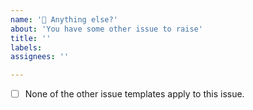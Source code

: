 ```yaml
---
name: '💬 Anything else?'
about: 'You have some other issue to raise'
title: ''
labels:
assignees: ''

---
```


<!--
Thanks for contributing to the project.

Before opening a new issue, please make sure that we do not have any duplicates already open. You can ensure this by searching the issue list for this repository. If there is a duplicate, please close your issue and add a comment to the existing issue instead.
-->

* [ ] None of the other issue templates apply to this issue.
